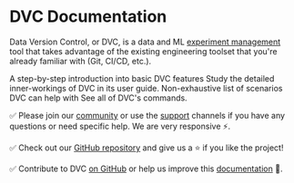 # DVC Documentation

Data Version Control, or DVC, is a data and ML
[experiment management](/doc/user-guide/experiment-management) tool that takes
advantage of the existing engineering toolset that you're already familiar with
(Git, CI/CD, etc.).

<cards>

  <card href="/doc/start" heading="Get Started">
    A step-by-step introduction into basic DVC features
  </card>

  <card href="/doc/user-guide" heading="User Guide">
    Study the detailed inner-workings of DVC in its user guide.
  </card>

  <card href="/doc/use-cases" heading="Use Cases">
    Non-exhaustive list of scenarios DVC can help with
  </card>

  <card href="/doc/command-reference" heading="Command Reference">
    See all of DVC's commands.
  </card>

</cards>

✅ Please join our [community](/community) or use the [support](/support)
channels if you have any questions or need specific help. We are very responsive
⚡.

✅ Check out our [GitHub repository](https://github.com/iterative/dvc) and give
us a ⭐ if you like the project!

✅ Contribute to DVC [on GitHub](https://github.com/iterative/dvc) or help us
improve this [documentation](https://github.com/iterative/dvc.org) 🙏.
